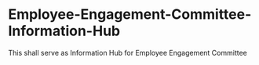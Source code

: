 # Employee-Engagement-Committee-Information-Hub
This shall serve as Information Hub for Employee Engagement Committee
